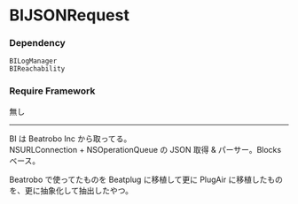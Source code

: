 BIJSONRequest
=================
  
### Dependency  
`BILogManager`  
`BIReachability`  
  
### Require Framework  
無し  
  
* * *
  
BI は Beatrobo Inc から取ってる。  
NSURLConnection + NSOperationQueue の JSON 取得 & パーサー。Blocks ベース。  
  
Beatrobo で使ってたものを Beatplug に移植して更に PlugAir に移植したものを、更に抽象化して抽出したやつ。  
